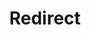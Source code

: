 ﻿---
layout: src/layouts/Redirect.astro
title: Redirect
redirect: https://yamldoc.liuyan.wang/docs/octopus-rest-api/cli/octopus-account-token-list
pubDate:  2023-01-01
navSearch: false
navSitemap: false
navMenu: false
---

